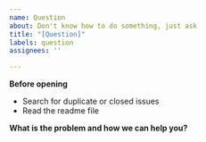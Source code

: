 ```yaml
---
name: Question
about: Don't know how to do something, just ask
title: "[Question]"
labels: question
assignees: ''

---
```


**Before opening**
 - Search for duplicate or closed issues
 - Read the readme file

**What is the problem and how we can help you?**
